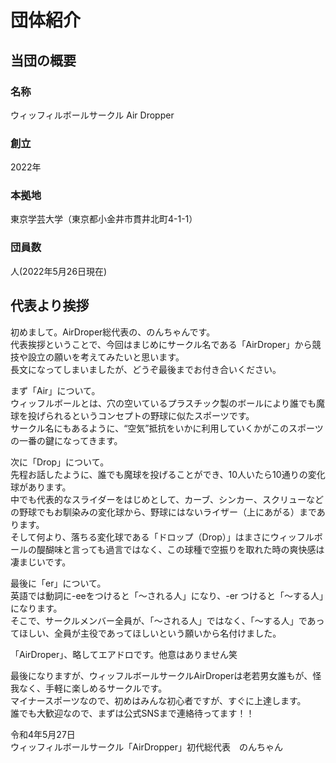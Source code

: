 # 団体紹介

## 当団の概要
### 名称
ウィッフィルボールサークル Air Dropper

### 創立
2022年

### 本拠地
東京学芸大学（東京都小金井市貫井北町4-1-1）

### 団員数
人(2022年5月26日現在)

## 代表より挨拶
初めまして。AirDroper総代表の、のんちゃんです。  
代表挨拶ということで、今回はまじめにサークル名である「AirDroper」から競技や設立の願いを考えてみたいと思います。  
長文になってしまいましたが、どうぞ最後までお付き合いください。  
  
まず「Air」について。  
ウィッフルボールとは、穴の空いているプラスチック製のボールにより誰でも魔球を投げられるというコンセプトの野球に似たスポーツです。  
サークル名にもあるように、“空気”抵抗をいかに利用していくかがこのスポーツの一番の鍵になってきます。  

次に「Drop」について。  
先程お話したように、誰でも魔球を投げることができ、10人いたら10通りの変化球があります。  
中でも代表的なスライダーをはじめとして、カーブ、シンカー、スクリューなどの野球でもお馴染みの変化球から、野球にはないライザー（上にあがる）まであります。  
そして何より、落ちる変化球である「ドロップ（Drop）」はまさにウィッフルボールの醍醐味と言っても過言ではなく、この球種で空振りを取れた時の爽快感は凄まじいです。  

最後に「er」について。  
英語では動詞に-eeをつけると「〜される人」になり、-er つけると「〜する人」になります。  
そこで、サークルメンバー全員が、「〜される人」ではなく、「〜する人」であってほしい、全員が主役であってほしいという願いから名付けました。  
  
「AirDroper」、略してエアドロです。他意はありません笑  
  
最後になりますが、ウィッフルボールサークルAirDroperは老若男女誰もが、怪我なく、手軽に楽しめるサークルです。  
マイナースポーツなので、初めはみんな初心者ですが、すぐに上達します。  
誰でも大歓迎なので、まずは公式SNSまで連絡待ってます！！  

令和4年5月27日  
ウィッフィルボールサークル「AirDropper」初代総代表　のんちゃん  
